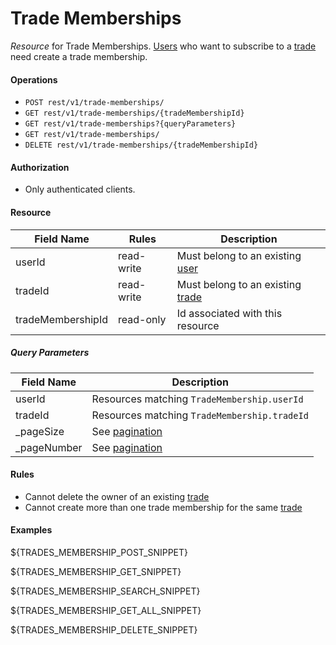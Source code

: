 Trade Memberships
=================
_Resource_ for Trade Memberships. [Users][1] who want to subscribe to a [trade][2] need create a trade membership.  

#### Operations
* `POST rest/v1/trade-memberships/`
* `GET rest/v1/trade-memberships/{tradeMembershipId}`
* `GET rest/v1/trade-memberships?{queryParameters}`
* `GET rest/v1/trade-memberships/`
* `DELETE rest/v1/trade-memberships/{tradeMembershipId}`

#### Authorization
* Only authenticated clients.

#### Resource
| Field Name | Rules | Description |
| ---------- | ----- | ----------- |
userId | read-write | Must belong to an existing [user][1]
tradeId | read-write | Must belong to an existing [trade][2]
tradeMembershipId | read-only | Id associated with this resource

##### Query Parameters
| Field Name | Description |
| ---------- | ----------- |
userId | Resources matching `TradeMembership.userId`
tradeId | Resources matching `TradeMembership.tradeId`
_pageSize | See [pagination][3]
_pageNumber | See [pagination][3]

#### Rules
* Cannot delete the owner of an existing [trade][2]
* Cannot create more than one trade membership for the same [trade][2]

#### Examples
${TRADES_MEMBERSHIP_POST_SNIPPET}

${TRADES_MEMBERSHIP_GET_SNIPPET}

${TRADES_MEMBERSHIP_SEARCH_SNIPPET}

${TRADES_MEMBERSHIP_GET_ALL_SNIPPET}

${TRADES_MEMBERSHIP_DELETE_SNIPPET}

[1]: users.md
[2]: trades.md
[3]: ../rest-guide.md